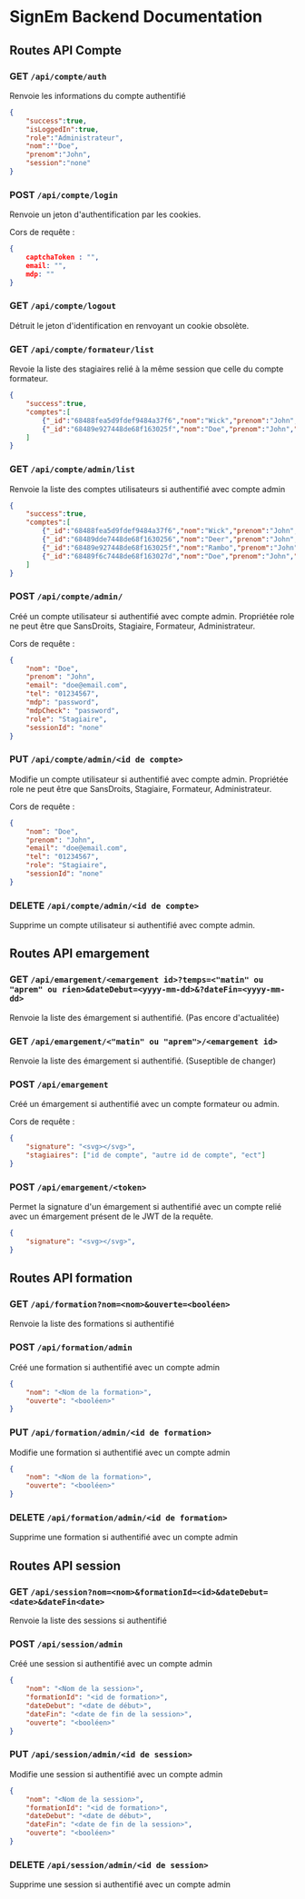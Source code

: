 # SignEm Backend Documentation

## Routes API Compte

### GET  `/api/compte/auth`

Renvoie les informations du compte authentifié

```json
{
    "success":true,
    "isLoggedIn":true,
    "role":"Administrateur",
    "nom":'"Doe",
    "prenom":"John",
    "session":"none"
}
```

### POST `/api/compte/login`

Renvoie un jeton d'authentification par les cookies.

Cors de requête :

```json
{
	captchaToken : "",
	email: "",
	mdp: ""
}
```

### GET `/api/compte/logout`

Détruit le jeton d'identification en renvoyant un cookie obsolète.

### GET `/api/compte/formateur/list`

Revoie la liste des stagiaires relié à la même session que celle du compte formateur.

```json
{
    "success":true,
    "comptes":[
        {"_id":"68488fea5d9fdef9484a37f6","nom":"Wick","prenom":"John","email":"wick@email.com"},
        {"_id":"68489e927448de68f163025f","nom":"Doe","prenom":"John","email":"doe@email.com"}
    ]
}
```

### GET `/api/compte/admin/list`

Renvoie la liste des comptes utilisateurs si authentifié avec compte admin

```json
{
    "success":true,
    "comptes":[
        {"_id":"68488fea5d9fdef9484a37f6","nom":"Wick","prenom":"John","email":"wick@email.com","tel":"1234567890","role":"Administrateur","sessionId":"none"},
        {"_id":"68489dde7448de68f1630256","nom":"Deer","prenom":"John","email":"deer@email.com","tel":"33 1602 17380","role":"Formateur","sessionId":"6848838ae990a4998f7c5c49"},
        {"_id":"68489e927448de68f163025f","nom":"Rambo","prenom":"John","email":"rambo@email.com","tel":"68422","role":"Stagiaire","sessionId":"68488358e990a4998f7c5c36"},
        {"_id":"68489f6c7448de68f163027d","nom":"Doe","prenom":"John","email":"doe@email.com","tel":"06 94 20 42 04 20","role":"Formateur","sessionId":"68488358e990a4998f7c5c36"}
    ]
}
```

### POST `/api/compte/admin/`

Créé un compte utilisateur si authentifié avec compte admin.
Propriétée role ne peut être que SansDroits, Stagiaire, Formateur, Administrateur.

Cors de requête :

```json
{
    "nom": "Doe",
    "prenom": "John",
    "email": "doe@email.com",
    "tel": "01234567",
    "mdp": "password",
    "mdpCheck": "password",
    "role": "Stagiaire",
    "sessionId": "none"
}
```

### PUT `/api/compte/admin/<id de compte>`

Modifie un compte utilisateur si authentifié avec compte admin.
Propriétée role ne peut être que SansDroits, Stagiaire, Formateur, Administrateur.

Cors de requête :

```json
{
    "nom": "Doe",
    "prenom": "John",
    "email": "doe@email.com",
    "tel": "01234567",
    "role": "Stagiaire",
    "sessionId": "none"
}
```

### DELETE `/api/compte/admin/<id de compte>`

Supprime un compte utilisateur si authentifié avec compte admin.

## Routes API emargement

### GET `/api/emargement/<emargement id>?temps=<"matin" ou "aprem" ou rien>&dateDebut=<yyyy-mm-dd>&?dateFin=<yyyy-mm-dd>`

Renvoie la liste des émargement si authentifié.
(Pas encore d'actualitée)

### GET `/api/emargement/<"matin" ou "aprem">/<emargement id>`
Renvoie la liste des émargement si authentifié.
(Suseptible de changer)


### POST `/api/emargement`

Créé un émargement si authentifié avec un compte formateur ou admin.

Cors de requête :

```json
{
    "signature": "<svg></svg>",
    "stagiaires": ["id de compte", "autre id de compte", "ect"]
}
```

### POST `/api/emargement/<token>`

Permet la signature d'un émargement si authentifié avec un compte relié avec un émargement présent de le JWT de la requête.

```json
{
    "signature": "<svg></svg>",
}
```

## Routes API formation

### GET `/api/formation?nom=<nom>&ouverte=<booléen>`
Renvoie la liste des formations si authentifié

### POST `/api/formation/admin`
Créé une formation si authentifié avec un compte admin

```json
{
    "nom": "<Nom de la formation>",
    "ouverte": "<booléen>"
}
```

### PUT `/api/formation/admin/<id de formation>`
Modifie une formation si authentifié avec un compte admin

```json
{
    "nom": "<Nom de la formation>",
    "ouverte": "<booléen>"
}
```

### DELETE `/api/formation/admin/<id de formation>`
Supprime une formation si authentifié avec un compte admin

## Routes API session

### GET `/api/session?nom=<nom>&formationId=<id>&dateDebut=<date>&dateFin<date>`
Renvoie la liste des sessions si authentifié

### POST `/api/session/admin`
Créé une session si authentifié avec un compte admin

```json
{
    "nom": "<Nom de la session>",
    "formationId": "<id de formation>",
    "dateDebut": "<date de début>",
    "dateFin": "<date de fin de la session>",
    "ouverte": "<booléen>"
}
```

### PUT `/api/session/admin/<id de session>`
Modifie une session si authentifié avec un compte admin

```json
{
    "nom": "<Nom de la session>",
    "formationId": "<id de formation>",
    "dateDebut": "<date de début>",
    "dateFin": "<date de fin de la session>",
    "ouverte": "<booléen>"
}
```

### DELETE `/api/session/admin/<id de session>`
Supprime une session si authentifié avec un compte admin